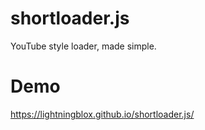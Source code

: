 # shortloader.js
YouTube style loader, made simple.
# Demo
https://lightningblox.github.io/shortloader.js/
